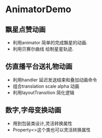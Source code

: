 # AnimatorDemo


## 飘星点赞动画

* 利用animator 简单的完成飘星的动画.
* 利用贝赛尔曲线 绘制星星轨迹.

## 仿直播平台送礼物动画
* 利用handler 延迟发送结束和叠加动画命令
* 组合translation scale alpha 动画
* 利用layoutTransition 简化逻辑

## 数字,字母变换动画
* 用到包装类设计,灵活转换属性
* Property<>这个类也可以灵活转换属性
